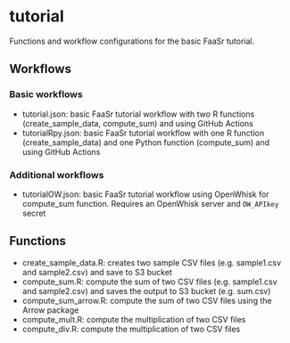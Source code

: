 # tutorial

Functions and workflow configurations for the basic FaaSr tutorial.

## Workflows

### Basic workflows

- tutorial.json: basic FaaSr tutorial workflow with two R functions (create_sample_data, compute_sum) and using GitHub Actions
- tutorialRpy.json: basic FaaSr tutorial workflow with one R function (create_sample_data) and one Python function (compute_sum) and using GitHub Actions

### Additional workflows
- tutorialOW.json: basic FaaSr tutorial workflow using OpenWhisk for compute_sum function. Requires an OpenWhisk server and `OW_APIkey` secret

## Functions

- create_sample_data.R: creates two sample CSV files (e.g. sample1.csv and sample2.csv) and save to S3 bucket
- compute_sum.R: compute the sum of two CSV files (e.g. sample1.csv and sample2.csv) and saves the output to S3 bucket (e.g. sum.csv)
- compute_sum_arrow.R: compute the sum of two CSV files using the Arrow package
- compute_mult.R: compute the multiplication of two CSV files
- compute_div.R: compute the multiplication of two CSV files
